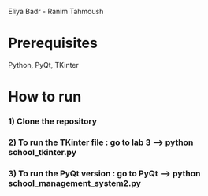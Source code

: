 Eliya Badr - Ranim Tahmoush <br>

# Prerequisites
Python, PyQt, TKinter

# How to run

### 1) Clone the repository
### 2) To run the TKinter file : go to lab 3 --> python school_tkinter.py
### 3) To run the PyQt version :  go to PyQt --> python school_management_system2.py
